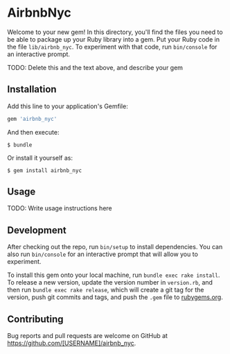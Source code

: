 # AirbnbNyc

Welcome to your new gem! In this directory, you'll find the files you need to be able to package up your Ruby library into a gem. Put your Ruby code in the file `lib/airbnb_nyc`. To experiment with that code, run `bin/console` for an interactive prompt.

TODO: Delete this and the text above, and describe your gem

## Installation

Add this line to your application's Gemfile:

```ruby
gem 'airbnb_nyc'
```

And then execute:

    $ bundle

Or install it yourself as:

    $ gem install airbnb_nyc

## Usage

TODO: Write usage instructions here

## Development

After checking out the repo, run `bin/setup` to install dependencies. You can also run `bin/console` for an interactive prompt that will allow you to experiment.

To install this gem onto your local machine, run `bundle exec rake install`. To release a new version, update the version number in `version.rb`, and then run `bundle exec rake release`, which will create a git tag for the version, push git commits and tags, and push the `.gem` file to [rubygems.org](https://rubygems.org).

## Contributing

Bug reports and pull requests are welcome on GitHub at https://github.com/[USERNAME]/airbnb_nyc.

